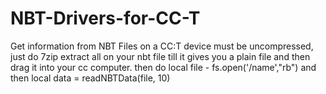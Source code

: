 # NBT-Drivers-for-CC-T
Get information from NBT Files on a CC:T device
must be uncompressed, just do 7zip extract all on your nbt file till it gives you a plain file and then drag it into your cc computer.
then do local file - fs.open('/name',"rb")
and then  local data = readNBTData(file, 10)
